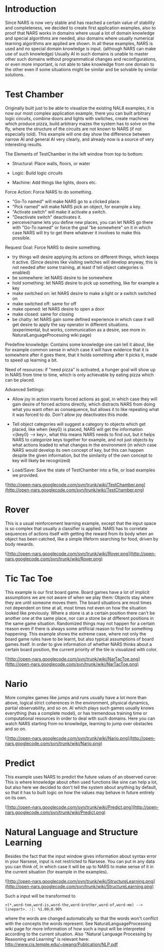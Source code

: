 # Introduction #

Since NARS is now very stable and has reached a certain value of stability and completeness, we decided to create first application examples, also to proof that NARS works in domains where usual a lot of domain knowledge and special algorithms are needed, also domains where usually numerical learning algorithms are applied are shown. In all these examples, NARS is used and no special domain knowledge is input. (although NARS can make use of such knowledge)
Usually AI in such domains is unable to master other such domains without programmatical changes and reconfigurations, or even more important, is not able to take knowledge from one domain to the other even if some situations might be similar and be solvable by similar solutions.


# Test Chamber #

Originally built just to be able to visualize the existing NAL8 examples, it is now our most complex application example, there you can built arbitrary logic circuits, combine doors and lights with switches, create machines which produce pizza, build arbitrary mazes the system has to solve on the fly, where the structure of the circuits are not known to NARS (if not especially told).
This example will one day show the difference between narrow AI and general AI very clearly, and already now is a source of very interesting results.

The Elements of TestChamber in the left window from top to bottom:

  * Structural: Place walls, floors, or water

  * Logic: Build logic circuits

  * Machine: Add things like lights, doors etc.


Force Action: Force NARS to do something.
  * "Go-To named" will make NARS go to a clicked place.
  * "Pick named" will make NARS pick an object, for example a key.
  * "Activate switch" will make it activate a switch.
  * "Deactivate switch" deactivates it.
  * perceive/name lets you define new places, you can let NARS go there with "Go-To named" or force the goal "be somewhere" on it in which case NARS will try to get there whatever it involves to make this possible.

Request Goal: Force NARS to desire something.
  * try things will desire applying its actions on different things, which keeps it active. (Since desires like visiting switches will develop anyway, this is not needed after some training, at least if tell object categories is enabled)
  * be somewhere: let NARS desire to be somewhere
  * hold something: let NARS desire to pick up something, like for example a key
  * make switched on: let NARS desire to make a light or a switch switched on
  * make switched off: same for off
  * make opened: let NARS desire to open a door
  * make closed: same for closing
  * be chatty: let NARS gain some defined experience in which case it will get desire to apply the say operator in different situations. (experimental, but works, communication as a desire, see more in: NaturalLanguageProcessing wiki page)

Predefine knowledge: Contains some knowledge one can tell it about, like for example common sense in which case it will have evidence that it is somewhere after it goes there, that it holds something after it picks it, made to speed up learning a bit.

Need of resources: if "need pizza" is activated, a hunger goal will show up in NARS from time to time, which is only achievable by eating pizza which can be placed.

Advanced Settings:

  * Allow joy in action inserts forced actions as goal, in which case they will gain desire of forced actions directly, which distracts NARS from doing what you want often as consequence, but allows it to like repeating what it was forced to do. Don't allow joy deactivates this mode.

  * Tell object categories will suggest a category to objects which get placed, like when {key0} is placed, NARS will get the information <{key0} --> key>, what this means NARS needs to find out, but it helps NARS to categorize keys together for example, and not just objects by what actions leaded to what changes in the environment (in which case NARS would develop its own concept of key, but this can happen despite the given information, but the similarity of the own concept to key will likely be recognized)

  * Load/Save: Save the state of TestChamber into a file, or load examples we provided.

![http://open-nars.googlecode.com/svn/trunk/wiki/TestChamber.png](http://open-nars.googlecode.com/svn/trunk/wiki/TestChamber.png)


# Rover #

This is a usual reinforcement learning example, except that the input space is so complex that usually a classifier is applied. NARS has to correlate sequences of actions itself with getting the reward from its body when an object has been catched, like a simple lifeform searching for food, driven by body rewards.

![http://open-nars.googlecode.com/svn/trunk/wiki/Rover.png](http://open-nars.googlecode.com/svn/trunk/wiki/Rover.png)

# Tic Tac Toe #

This example is our first board game. Board games have a lot of implicit assumptions we are not aware of when we play them: Objects stay where they are until someone moves them. The board situations are most times not dependent on time at all, most times not even on how the situation looked like previously. Where a stone is at a certain position there can't be another one at the same place, nor can a stone be at different positions in the same game situation. Randomized things may not happen for a certain reason even if there is always some artificial reason to find for something happening. This example shows the extreme case, where not only the board game rules have to be learnt, but also typical assumptions of board games itself. In order to give information of whether NARS thinks about a certain board position, the current priority of the tile is visualized with color.

![http://open-nars.googlecode.com/svn/trunk/wiki/NarTacToe.png](http://open-nars.googlecode.com/svn/trunk/wiki/NarTacToe.png)

# Nario #

More complex games like jumps and runs usually have a lot more than above, logical strict coherences in the environment, physical dynamics, partial observability, and so on. AI which plays such games usually knows everything (has a complete model), or has tremendous training time or computational resources in order to deal with such domains. Here you can watch NARS starting from no knowledge, learning to jump over obstacles and so on.

![http://open-nars.googlecode.com/svn/trunk/wiki/Nario.png](http://open-nars.googlecode.com/svn/trunk/wiki/Nario.png)

# Predict #

This example uses NARS to predict the future values of an observed curve:
This is where knowledge about often used functions like sine can help a lot,
but also here we decided to don't tell the system about anything by default,
so that it has to built logic on how the values may behave in future entirely on its own.

![http://open-nars.googlecode.com/svn/trunk/wiki/Predict.png](http://open-nars.googlecode.com/svn/trunk/wiki/Predict.png)

# Natural Language and Structure Learning #

Besides the fact that the input window gives information about syntax error in your Narsese, input is not restricted to Narsese. You can put in any data you can think of, in which case it will be up to NARS to make sense of it in the current situation (for example in the examples).

![http://open-nars.googlecode.com/svn/trunk/wiki/StructureLearning.png](http://open-nars.googlecode.com/svn/trunk/wiki/StructureLearning.png)

Such a input will be transformed to

```
<(*,word-tom,word-is,word-the,word-brother,word-of,word-me) --> linepart>. :|: %1.00;0.90%
```

where the words are changed automatically so that the words won't conflict with the concepts the words represent. See NaturalLanguageProcessing wiki page for more information of how such a input will be interpreted according to the current situation. Also "Natural Language Processing by Reasoning and Learning" is relevant here: http://www.cis.temple.edu/~pwang/Publication/NLP.pdf